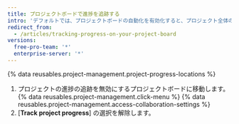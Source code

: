 ```yaml
---
title: プロジェクトボードで進捗を追跡する
intro: 'デフォルトでは、プロジェクトボードの自動化を有効化すると、プロジェクト全体の進捗がプログレスバーで追跡されます。'
redirect_from:
  - /articles/tracking-progress-on-your-project-board
versions:
  free-pro-team: '*'
  enterprise-server: '*'
---
```


{% data reusables.project-management.project-progress-locations %}

1. プロジェクトの進捗の追跡を無効にするプロジェクトボードに移動します。
{% data reusables.project-management.click-menu %}
{% data reusables.project-management.access-collaboration-settings %}
4. [**Track project progress**] の選択を解除します。
